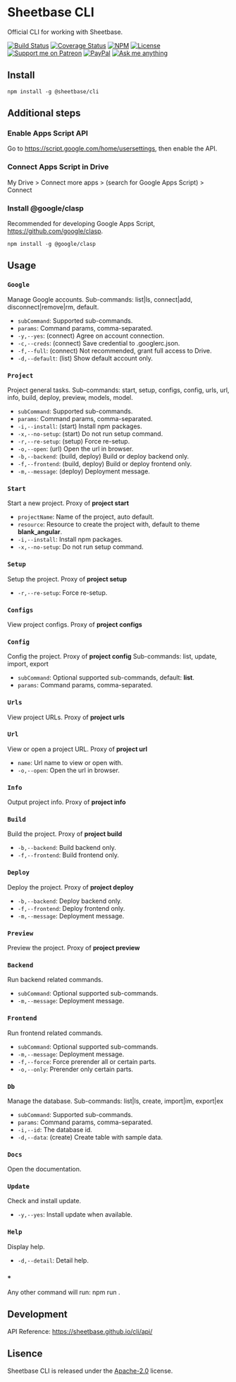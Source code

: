 # Sheetbase CLI

Official CLI for working with Sheetbase.

<!-- <block:header> -->

[![Build Status](https://travis-ci.org/sheetbase/cli.svg?branch=master)](https://travis-ci.org/sheetbase/cli) [![Coverage Status](https://coveralls.io/repos/github/sheetbase/cli/badge.svg?branch=master)](https://coveralls.io/github/sheetbase/cli?branch=master) [![NPM](https://img.shields.io/npm/v/@sheetbase/cli.svg)](https://www.npmjs.com/package/@sheetbase/cli) [![License][license_badge]][license_url] [![Support me on Patreon][badge_patreon]][patreon_url] [![PayPal][badge_paypal_donate]][paypal_donate_url] [![Ask me anything][badge_ask_me]][ask_me_url]

<!-- </block:header> -->

## Install

`npm install -g @sheetbase/cli`

## Additional steps

### Enable Apps Script API

Go to <https://script.google.com/home/usersettings>, then enable the API.

### Connect Apps Script in Drive

My Drive > Connect more apps > (search for Google Apps Script) > Connect

### Install @google/clasp

Recommended for developing Google Apps Script, <https://github.com/google/clasp>.

`npm install -g @google/clasp`

## Usage

### `Google`

Manage Google accounts.
Sub-commands: list|ls, connect|add, disconnect|remove|rm, default.

- `subCommand`: Supported sub-commands.
- `params`: Command params, comma-separated.
- `-y,--yes`: (connect) Agree on account connection.
- `-c,--creds`: (connect) Save credential to .googlerc.json.
- `-f,--full`: (connect) Not recommended, grant full access to Drive.
- `-d,--default`: (list) Show default account only.

### `Project`

Project general tasks.
Sub-commands: start, setup, configs, config, urls, url, info, build, deploy, preview, models, model.

- `subCommand`: Supported sub-commands.
- `params`: Command params, comma-separated.
- `-i,--install`: (start) Install npm packages.
- `-x,--no-setup`: (start) Do not run setup command.
- `-r,--re-setup`: (setup) Force re-setup.
- `-o,--open`: (url) Open the url in browser.
- `-b,--backend`: (build, deploy) Build or deploy backend only.
- `-f,--frontend`: (build, deploy) Build or deploy frontend only.
- `-m,--message`: (deploy) Deployment message.

### `Start`

Start a new project.
Proxy of **project start**

- `projectName`: Name of the project, auto default.
- `resource`: Resource to create the project with, default to theme **blank_angular**.
- `-i,--install`: Install npm packages.
- `-x,--no-setup`: Do not run setup command.

### `Setup`

Setup the project.
Proxy of **project setup**

- `-r,--re-setup`: Force re-setup.

### `Configs`

View project configs.
Proxy of **project configs**

### `Config`

Config the project.
Proxy of **project config**
Sub-commands: list, update, import, export

- `subCommand`: Optional supported sub-commands, default: **list**.
- `params`: Command params, comma-separated.

### `Urls`

View project URLs.
Proxy of **project urls**

### `Url`

View or open a project URL.
Proxy of **project url**

- `name`: Url name to view or open with.
- `-o,--open`: Open the url in browser.

### `Info`

Output project info.
Proxy of **project info**

### `Build`

Build the project.
Proxy of **project build**

- `-b,--backend`: Build backend only.
- `-f,--frontend`: Build frontend only.

### `Deploy`

Deploy the project.
Proxy of **project deploy**

- `-b,--backend`: Deploy backend only.
- `-f,--frontend`: Deploy frontend only.
- `-m,--message`: Deployment message.

### `Preview`

Preview the project.
Proxy of **project preview**

### `Backend`

Run backend related commands.

- `subCommand`: Optional supported sub-commands.
- `-m,--message`: Deployment message.

### `Frontend`

Run frontend related commands.

- `subCommand`: Optional supported sub-commands.
- `-m,--message`: Deployment message.
- `-f,--force`: Force prerender all or certain parts.
- `-o,--only`: Prerender only certain parts.

### `Db`

Manage the database.
Sub-commands: list|ls, create, import|im, export|ex

- `subCommand`: Supported sub-commands.
- `params`: Command params, comma-separated.
- `-i,--id`: The database id.
- `-d,--data`: (create) Create table with sample data.

### `Docs`

Open the documentation.

### `Update`

Check and install update.

- `-y,--yes`: Install update when available.

### `Help`

Display help.

- `-d,--detail`: Detail help.

### `*`

Any other command will run: npm run <cmd>.

## Development

API Reference: https://sheetbase.github.io/cli/api/

## Lisence

Sheetbase CLI is released under the [Apache-2.0](https://github.com/sheetbase/cli/blob/master/LICENSE) license.

<!-- <block:footer> -->

[license_badge]: https://img.shields.io/hexpm/l/plug.svg
[license_url]: https://github.com/sheetbase/cli/blob/master/LICENSE

[badge_patreon]: https://lamnhan.github.io/assets/images/badges/patreon.svg
[patreon_url]: https://www.patreon.com/lamnhan

[badge_paypal_donate]: https://lamnhan.github.io/assets/images/badges/paypal_donate.svg
[paypal_donate_url]: https://www.paypal.me/lamnhan

[badge_ask_me]: https://img.shields.io/badge/ask/me-anything-1abc9c.svg
[ask_me_url]: https://m.me/sheetbase

<!-- </block:footer> -->